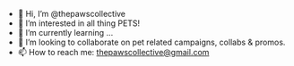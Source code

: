 - 👋 Hi, I’m @thepawscollective
- 👀 I’m interested in all thing PETS!
- 🌱 I’m currently learning ...
- 💞️ I’m looking to collaborate on pet related campaigns, collabs & promos.
- 📫 How to reach me: thepawscollective@gmail.com

<!---
thepawscollective/thepawscollective is a ✨ special ✨ repository because its `README.md` (this file) appears on your GitHub profile.
You can click the Preview link to take a look at your changes.
--->
